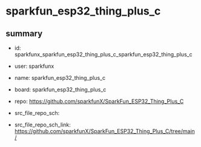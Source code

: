 # sparkfun_esp32_thing_plus_c
 
## summary 
* id: sparkfunx_sparkfun_esp32_thing_plus_c_sparkfun_esp32_thing_plus_c
* user: sparkfunx
* name: sparkfun_esp32_thing_plus_c
* board: sparkfun_esp32_thing_plus_c
* repo: https://github.com/sparkfunX/SparkFun_ESP32_Thing_Plus_C



* src_file_repo_sch: 
* src_file_repo_sch_link: https://github.com/sparkfunX/SparkFun_ESP32_Thing_Plus_C/tree/main/






